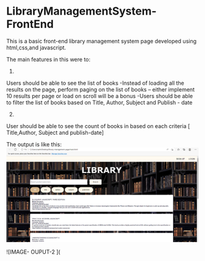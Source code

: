 # LibraryManagementSystem-FrontEnd

This is a basic front-end library management system page developed using html,css,and javascript.

The main features in this were to:


1.
Users should be able to see the list of books
  -Instead of loading all the results on the page, perform paging on the list of books – either implement 10 results per page or load on scroll will be a bonus
  -Users should be able to filter the list of books based on Title, Author, Subject and Publish - date
  
2.
User should be able to see the count of books in based on each criteria [ Title,Author, Subject and publish-date]


The output is like this:
![IMAGE - OUTPUT-1 ](https://github.com/Srivasthavi/LibraryManagementSystem-FrontEnd/blob/main/image.png)

![IMAGE- OUPUT-2 ](







